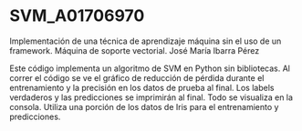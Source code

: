 # SVM_A01706970
Implementación de una técnica de aprendizaje máquina sin el uso de un framework. Máquina de soporte vectorial.
José María Ibarra Pérez

Este código implementa un algoritmo de SVM en Python sin bibliotecas. 
Al correr el código se ve el gráfico de reducción de pérdida durante el entrenamiento y la precisión en los datos de prueba al final. Los labels verdaderos y las predicciones se imprimirán al final. 
Todo se visualiza en la consola. 
Utiliza una porción de los datos de Iris para el entrenamiento y predicciones.
